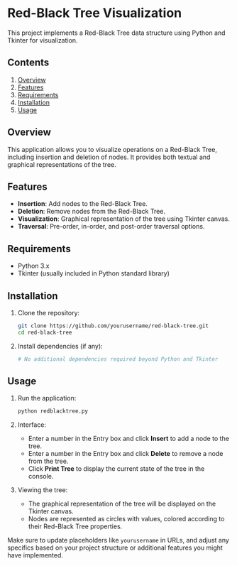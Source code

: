 # Red-Black Tree Visualization

This project implements a Red-Black Tree data structure using Python and Tkinter for visualization.

## Contents

1. [Overview](#overview)
2. [Features](#features)
3. [Requirements](#requirements)
4. [Installation](#installation)
5. [Usage](#usage)

## Overview

This application allows you to visualize operations on a Red-Black Tree, including insertion and deletion of nodes. It provides both textual and graphical representations of the tree.

## Features

- **Insertion**: Add nodes to the Red-Black Tree.
- **Deletion**: Remove nodes from the Red-Black Tree.
- **Visualization**: Graphical representation of the tree using Tkinter canvas.
- **Traversal**: Pre-order, in-order, and post-order traversal options.

## Requirements

- Python 3.x
- Tkinter (usually included in Python standard library)

## Installation

1. Clone the repository:
   ```bash
   git clone https://github.com/yourusername/red-black-tree.git
   cd red-black-tree
   ```

2. Install dependencies (if any):
   ```bash
   # No additional dependencies required beyond Python and Tkinter
   ```

## Usage

1. Run the application:
   ```bash
   python redblacktree.py
   ```

2. Interface:
   - Enter a number in the Entry box and click **Insert** to add a node to the tree.
   - Enter a number in the Entry box and click **Delete** to remove a node from the tree.
   - Click **Print Tree** to display the current state of the tree in the console.

3. Viewing the tree:
   - The graphical representation of the tree will be displayed on the Tkinter canvas.
   - Nodes are represented as circles with values, colored according to their Red-Black Tree properties.


Make sure to update placeholders like `yourusername` in URLs, 
and adjust any specifics based on your project structure or additional features you might have implemented. 
